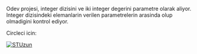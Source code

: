 Odev projesi, integer dizisini ve iki integer degerini parametre olarak aliyor.
Integer dizisindeki elemanlarin verilen parametrelerin arasinda olup olmadigini kontrol ediyor.

Circleci icin:

[![STUzun](https://circleci.com/gh/STUzun/Odev.svg?style=svg)](https://app.circleci.com/pipelines/github/STUzun/Odev/7/workflows/1fa82b53-e095-482a-a8cd-3fae93112a04)
